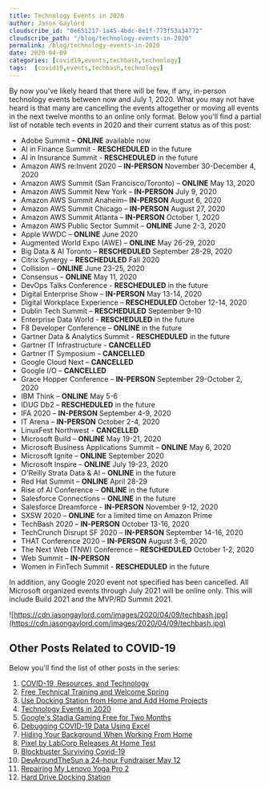 ```yaml
---
title: Technology Events in 2020
author: Jason Gaylord
cloudscribe_id: "0e651217-1a45-4bdc-8e1f-773f53a34772"
cloudscribe_path: "/blog/technology-events-in-2020"
permalink: /blog/technology-events-in-2020
date: 2020-04-09
categories: [covid19,events,techbash,technology]
tags:  [covid19,events,techbash,technology]
---
```


By now you've likely heard that there will be few, if any, in-person technology events between now and July 1, 2020. What you may not have heard is that many are cancelling the events altogether or moving all events in the next twelve months to an online only format. Below you'll find a partial list of notable tech events in 2020 and their current status as of this post:

- Adobe Summit – **ONLINE** available now
- AI in Finance Summit - **RESCHEDULED** in the future
- AI in Insurance Summit - **RESCHEDULED** in the future
- Amazon AWS re:Invent 2020 – **IN-PERSON** November 30-December 4, 2020
- Amazon AWS Summit (San Francisco/Toronto) – **ONLINE** May 13, 2020
- Amazon AWS Summit New York – **IN-PERSON** July 9, 2020
- Amazon AWS Summit Anaheim– **IN-PERSON** August 6, 2020
- Amazon AWS Summit Chicago – **IN-PERSON** August 27, 2020
- Amazon AWS Summit Atlanta – **IN-PERSON** October 1, 2020
- Amazon AWS Public Sector Summit – **ONLINE** June 2-3, 2020
- Apple WWDC – **ONLINE** June 2020
- Augmented World Expo (AWE) – **ONLINE** May 26-29, 2020
- Big Data & AI Toronto – **RESCHEDULED** September 28-29, 2020
- Citrix Synergy – **RESCHEDULED** Fall 2020
- Collision – **ONLINE** June 23-25, 2020
- Consensus – **ONLINE** May 11, 2020
- DevOps Talks Conference - **RESCHEDULED** in the future
- Digital Enterprise Show – **IN-PERSON** May 13-14, 2020
- Digital Workplace Experience – **RESCHEDULED** October 12-14, 2020
- Dublin Tech Summit – **RESCHEDULED** September 9-10
- Enterprise Data World - **RESCHEDULED** in the future
- F8 Developer Conference – **ONLINE** in the future
- Gartner Data & Analytics Summit - **RESCHEDULED** in the future
- Gartner IT Infrastructure - **CANCELLED**
- Gartner IT Symposium – **CANCELLED**
- Google Cloud Next – **CANCELLED**
- Google I/O – **CANCELLED**
- Grace Hopper Conference – **IN-PERSON** September 29-October 2, 2020
- IBM Think – **ONLINE** May 5-6
- IDUG Db2 – **RESCHEDULED** in the future
- IFA 2020 – **IN-PERSON** September 4-9, 2020
- IT Arena – **IN-PERSON** October 2-4, 2020
- LinuxFest Northwest - **CANCELLED**
- Microsoft Build – **ONLINE** May 19-21, 2020
- Microsoft Business Applications Summit – **ONLINE** May 6, 2020
- Microsoft Ignite – **ONLINE** September 2020
- Microsoft Inspire – **ONLINE** July 19-23, 2020
- O'Reilly Strata Data & AI – **ONLINE** in the future
- Red Hat Summit – **ONLINE** April 28-29
- Rise of AI Conference – **ONLINE** in the future
- Salesforce Connections – **ONLINE** in the future
- Salesforce Dreamforce - **IN-PERSON** November 9-12, 2020
- SXSW 2020 – **ONLINE** for a limited time on Amazon Prime
- TechBash 2020 – **IN-PERSON** October 13-16, 2020
- TechCrunch Disrupt SF 2020 – **IN-PERSON** September 14-16, 2020
- THAT Conference 2020 – **IN-PERSON** August 3-6, 2020
- The Next Web (TNW) Conference – **RESCHEDULED** October 1-2, 2020
- Web Summit – **IN-PERSON**
- Women in FinTech Summit - **RESCHEDULED** in the future

In addition, any Google 2020 event not specified has been cancelled. All Microsoft organized events through July 2021 will be online only. This will include Build 2021 and the MVP/RD Summit 2021.

![https://cdn.jasongaylord.com/images/2020/04/09/techbash.jpg](https://cdn.jasongaylord.com/images/2020/04/09/techbash.jpg)

## Other Posts Related to COVID-19
Below you'll find the list of other posts in the series:

1. [COVID-19, Resources, and Technology](https://jasong.us/2wgSBqo)
2. [Free Technical Training and Welcome Spring](https://jasong.us/2XeHw3W)
3. [Use Docking Station from Home and Add Home Projects](https://jasong.us/3bRuoWK)
4. [Technology Events in 2020](https://jasong.us/2wvKshS)
5. [Google's Stadia Gaming Free for Two Months](https://jasong.us/3a9Rne9)
6. [Debugging COVID-19 Data Using Excel](https://jasong.us/2K5BhHV)
7. [Hiding Your Background When Working From Home](https://jasong.us/3enL8XE)
8. [Pixel by LabCorp Releases At Home Test](https://jasong.us/2xVsplI)
9. [Blockbuster Surviving Covid-19](https://jasong.us/2YduAvE)
10. [DevAroundTheSun a 24-hour Fundraiser May 12](https://jasong.us/2VWxxzm)
11. [Repairing My Lenovo Yoga Pro 2](https://bit.ly/2TtEfLv)
12. [Hard Drive Docking Station](https://bit.ly/2TtEfLv)